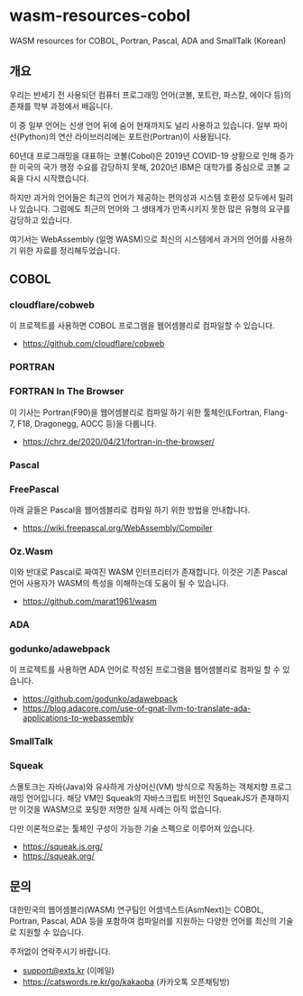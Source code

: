 # wasm-resources-cobol
WASM resources for COBOL, Portran, Pascal, ADA and SmallTalk (Korean)

## 개요

우리는 반세기 전 사용되던 컴퓨터 프로그래밍 언어(코볼, 포트란, 파스칼, 에이다 등)의 존재를 학부 과정에서 배웁니다.

이 중 일부 언어는 신생 언어 뒤에 숨어 현재까지도 널리 사용하고 있습니다. 일부 파이선(Python)의 연산 라이브러리에는 포트란(Portran)이 사용됩니다.

60년대 프로그래밍을 대표하는 코볼(Cobol)은 2019년 COVID-19 상황으로 인해 증가한 미국의 국가 행정 수요를 감당하지 못해, 2020년 IBM은 대학가를 중심으로 코볼 교육을 다시 시작했습니다.

하지만 과거의 언어들은 최근의 언어가 제공하는 편의성과 시스템 호환성 모두에서 밀려나 있습니다. 그럼에도 최근의 언어와 그 생태계가 만족시키지 못한 많은 유형의 요구를 감당하고 있습니다.

여기서는 WebAssembly (일명 WASM)으로 최신의 시스템에서 과거의 언어를 사용하기 위한 자료를 정리해두었습니다. 

## COBOL

### cloudflare/cobweb

이 프로젝트를 사용하면 COBOL 프로그램을 웹어셈블리로 컴파일할 수 있습니다.

  * https://github.com/cloudflare/cobweb

### PORTRAN

### FORTRAN In The Browser

이 기사는 Portran(F90)을 웹어셈블리로 컴파일 하기 위한 툴체인(LFortran, Flang-7, F18, Dragonegg, AOCC 등)을 다룹니다.

  * https://chrz.de/2020/04/21/fortran-in-the-browser/


### Pascal

### FreePascal

아래 글들은 Pascal을 웹어셈블리로 컴파일 하기 위한 방법을 안내합니다.

  * https://wiki.freepascal.org/WebAssembly/Compiler

### Oz.Wasm

이와 반대로 Pascal로 짜여진 WASM 인터프리터가 존재합니다. 이것은 기존 Pascal 언어 사용자가 WASM의 특성을 이해하는데 도움이 될 수 있습니다.

  * https://github.com/marat1961/wasm

### ADA

### godunko/adawebpack

이 프로젝트를 사용하면 ADA 언어로 작성된 프로그램을 웹어셈블리로 컴파일 할 수 있습니다.

  * https://github.com/godunko/adawebpack
  * https://blog.adacore.com/use-of-gnat-llvm-to-translate-ada-applications-to-webassembly

### SmallTalk

### Squeak

스몰토크는 자바(Java)와 유사하게 가상머신(VM) 방식으로 작동하는 객체지향 프로그래밍 언어입니다. 해당 VM인 Squeak의 자바스크립트 버전인 SqueakJS가 존재하지만 이것을 WASM으로 포팅한 저명한 실제 사례는 아직 없습니다.

다만 이론적으로는 툴체인 구성이 가능한 기술 스펙으로 이루어져 있습니다.

  * https://squeak.js.org/
  * https://squeak.org/

## 문의

대한민국의 웹어셈블리(WASM) 연구팀인 어셈넥스트(AsmNext)는 COBOL, Portran, Pascal, ADA 등을 포함하여 컴파일러를 지원하는 다양한 언어를 최신의 기술로 지원할 수 있습니다.

주저없이 연락주시기 바랍니다.

  * support@exts.kr (이메일)
  * https://catswords.re.kr/go/kakaoba (카카오톡 오픈채팅방)
